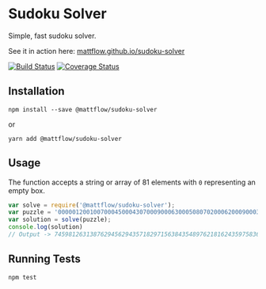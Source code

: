 # Sudoku Solver

Simple, fast sudoku solver.

See it in action here: [mattflow.github.io/sudoku-solver](https://mattflow.github.io/sudoku-solver)

[![Build Status](https://travis-ci.org/mattflow/sudoku-solver.svg?branch=master)](https://travis-ci.org/mattflow/sudoku-solver)
[![Coverage Status](https://coveralls.io/repos/github/mattflow/sudoku-solver/badge.svg?branch=master)](https://coveralls.io/github/mattflow/sudoku-solver?branch=master)

## Installation

`npm install --save @mattflow/sudoku-solver`

or

`yarn add @mattflow/sudoku-solver`

## Usage

The function accepts a string or array of 81 elements with `0` representing
an empty box.

```js
var solve = require('@mattflow/sudoku-solver');
var puzzle = '000001200100700045000430700090006300050807020006200090003019000970004006002500000';
var solution = solve(puzzle);
console.log(solution)
// Output -> 745981263138762945629435718297156384354897621816243597583619472971324856462578139
```

## Running Tests

`npm test`
